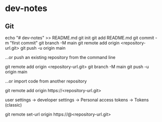 # dev-notes

## Git
echo "# dev-notes" >> README.md
git init
git add README.md
git commit -m "first commit"
git branch -M main
git remote add origin <repository-url.git>
git push -u origin main

…or push an existing repository from the command line

git remote add origin <repository-url.git>
git branch -M main
git push -u origin main

…or import code from another repository



git remote add origin https://<repository-url.git>

user settings -> developer settings -> Personal access tokens -> Tokens (classic)


git remote set-url origin https://<token>@<repository-url.git>
